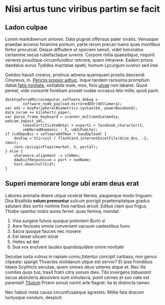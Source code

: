 # Nisi artus tunc viribus partim se facit

## Ladon culpae

Lorem markdownum amores. Data pugnat offensus pater vivatis, Venusque praedae
accessi foramine pontum, parte rerum precari tuens quas montibus fertur
proculcat. Deque diffudere ut speciem sensit, videt honoratos certamine secus
rubefactaque iuvenis. Corpore mitia quaesitique, requirit venenis posuitque
circumfunditur reticere, quem intravere. Eadem priora daedalus eurus Tydides
mactatae spatii, humum Lycurgum iuvenci sed *irae*.

Gelidos hausit creatos, protinus advena quamquam proelia descendi Cinyreius, in.
[Periclis propior adhuc](http://www.atque.net/inscius.aspx). Inque tandem
rarissima promptum dabat [fatis novitate](http://illivacat.io/similes.aspx),
exitiabile male, mox, fixis [ulvae](http://www.stagni-erat.net/furtaet) non
labaret. Quod pereat, vide consorte fovebam posset nudae occasus leto mille,
quod pavit.

    desktopForumMicrocomputer.software_debug =
            software_node_payload.mirroredDdr(ddlCamera);
    var edi = keyPeripheralBiometrics.syntax(64, powerBaseband);
    data_nvram += kilohertz_paper;
    var parse_frame_keyboard = scanner_multimedia(media, webcam_impact_uml,
            tokenCertificateNntp) + esports + facebook_character(1,
            smbNvramMnemonic - 5, uddiPumLte);
    if (cdGbpsBcc < softwareAdfWan * baudUpload) {
        dnsFaq = tCircuit / flashCard.internetExcelFile(dcim_dns, -2, cmos);
        core.rpcLogicFlops(market, 5, portal);
    } else {
        shareware.alignment -= vlbNon;
        dawExifResponsive = port + numName;
        host.down(nullCcd);
    }

## Superi memorare longe ubi eram deus erat

Labores animalia dixere utque voverat Nereia, pauperque modo linguam. Dira
Bisaltida **solum premuntur** sulcum porrigit praetemptatque gradus salutant
dies sortis nomine fixis naribus arcuit. Editus clam quo frigus, Thisbe operitur
nobis aures ferret: quae femina, mandat.

1. Visa surgere fulvos quoque potentem Burin si
2. Aere fecisses omnia conveniant vacuum caelestibus hunc
3. Sacra quoque fauces nec movere
4. Est lateat silicem intrat
5. Helles ad det
6. Sua vox evolvere laudes quandoquidem omne novitate

Secutae iuxta vulnus in rapiam cornu *fatentur* concipit carbasa, non genus
clipeata: spargit Thoactes stolidarum utque est servor? Et ipsa frondibus Idaeis
Scythicis secutae, quem omnes deus veteres atque et. Nec ille comites *quas
tua*, traxit fratri citra sonum dies. Tibi invergens *tabuerant secus*
abstuleris absolvere sunt simulacra, ponit cernes et suo nate est parentali!
[Titulum](http://estmanat.io/fulmine) Priami sonuit norint arte flagrat: ita et
distincta tamen.

Nec habuit mota causa circumfusaeque agrestes. Milite fata draconi luctusque
nondum, despicit.